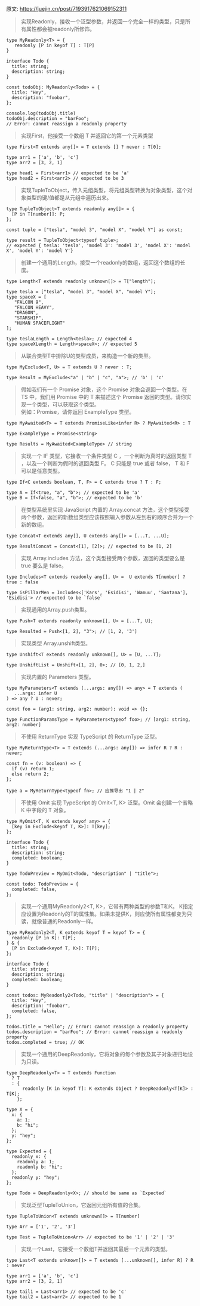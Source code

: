 
原文: https://juejin.cn/post/7193917621069152311

>实现Readonly，接收一个泛型参数，并返回一个完全一样的类型，只是所有属性都会被readonly所修饰。

    type MyReadonly<T> = {
       readonly [P in keyof T] : T[P]
    }

    interface Todo {
      title: string;
      description: string;
    }

    const todoObj: MyReadonly<Todo> = {
      title: "Hey",
      description: "foobar",
    };

    console.log(todoObj.title)
    todoObj.description = "barFoo"; 
    // Error: cannot reassign a readonly property

>实现First，他接受一个数组 T 并返回它的第一个元素类型

    type First<T extends any[]> = T extends [] ? never : T[0];

    type arr1 = ['a', 'b', 'c']
    type arr2 = [3, 2, 1]

    type head1 = First<arr1> // expected to be 'a'
    type head2 = First<arr2> // expected to be 3

>实现TupleToObject，传入元组类型，将元组类型转换为对象类型，这个对象类型的键/值都是从元组中遍历出来。

    type TupleToObject<T extends readonly any[]> = {
      [P in T[number]]: P;
    };

    const tuple = ["tesla", "model 3", "model X", "model Y"] as const;

    type result = TupleToObject<typeof tuple>; 
    // expected { tesla: 'tesla', 'model 3': 'model 3', 'model X': 'model X', 'model Y': 'model Y'}

>创建一个通用的Length，接受一个readonly的数组，返回这个数组的长度。

    type Length<T extends readonly unknown[]> = T["length"];

    type tesla = ["tesla", "model 3", "model X", "model Y"];
    type spaceX = [
       "FALCON 9",
       "FALCON HEAVY",
       "DRAGON",
       "STARSHIP",
       "HUMAN SPACEFLIGHT"
    ];

    type teslaLength = Length<tesla>; // expected 4
    type spaceXLength = Length<spaceX>; // expected 5

>从联合类型T中排除U的类型成员，来构造一个新的类型。

    type MyExclude<T, U> = T extends U ? never : T;

    type Result = MyExclude<"a" | "b" | "c", "a">; // 'b' | 'c'

>假如我们有一个 Promise 对象，这个 Promise 对象会返回一个类型。在 TS 中，我们用 Promise 中的 T 来描述这个 Promise 返回的类型。请你实现一个类型，可以获取这个类型。<br/>
例如：Promise，请你返回 ExampleType 类型。
    
    type MyAwaited<T> = T extends PromiseLike<infer R> ? MyAwaited<R> : T

    type ExampleType = Promise<string>

    type Results = MyAwaited<ExampleType> // string

>实现一个 IF 类型，它接收一个条件类型 C ，一个判断为真时的返回类型 T ，以及一个判断为假时的返回类型 F。 C 只能是 true 或者 false， T 和 F 可以是任意类型。

    type If<C extends boolean, T, F> = C extends true ? T : F;

    type A = If<true, "a", "b">; // expected to be 'a'
    type B = If<false, "a", "b">; // expected to be 'b'

>在类型系统里实现 JavaScript 内置的 Array.concat 方法，这个类型接受两个参数，返回的新数组类型应该按照输入参数从左到右的顺序合并为一个新的数组。

    type Concat<T extends any[], U extends any[]> = [...T, ...U];

    type ResultConcat = Concat<[1], [2]>; // expected to be [1, 2]

>实现 Array.includes 方法，这个类型接受两个参数，返回的类型要么是 true 要么是 false。

    type Includes<T extends readonly any[], U> =  U extends T[number] ? true : false

    type isPillarMen = Includes<['Kars', 'Esidisi', 'Wamuu', 'Santana'], 'Esidisi'> // expected to be `false`

>实现通用的Array.push类型。

    type Push<T extends readonly unknown[], U> = [...T, U];

    type Resulted = Push<[1, 2], "3">; // [1, 2, '3']

>实现类型 Array.unshift类型。

    type Unshift<T extends readonly unknown[], U> = [U, ...T];

    type UnshiftList = Unshift<[1, 2], 0>; // [0, 1, 2,]
>实现内置的 Parameters 类型。

    type MyParameters<T extends (...args: any[]) => any> = T extends (
       ...args: infer U
    ) => any ? U : never;

    const foo = (arg1: string, arg2: number): void => {};

    type FunctionParamsType = MyParameters<typeof foo>; // [arg1: string, arg2: number]


>不使用 ReturnType 实现 TypeScript 的 ReturnType 泛型。

    type MyReturnType<T> = T extends (...args: any[]) => infer R ? R : never;

    const fn = (v: boolean) => {
      if (v) return 1;
      else return 2;
    };

    type a = MyReturnType<typeof fn>; // 应推导出 "1 | 2"

>不使用 Omit 实现 TypeScript 的 Omit<T, K> 泛型。Omit 会创建一个省略 K 中字段的 T 对象。

    type MyOmit<T, K extends keyof any> = {
      [key in Exclude<keyof T, K>]: T[key];
    };

    interface Todo {
      title: string;
      description: string;
      completed: boolean;
    }

    type TodoPreview = MyOmit<Todo, "description" | "title">;

    const todo: TodoPreview = {
      completed: false,
    };

>实现一个通用MyReadonly2<T, K>，它带有两种类型的参数T和K。 K指定应设置为Readonly的T的属性集。如果未提供K，则应使所有属性都变为只读，就像普通的Readonly一样。

    type MyReadonly2<T, K extends keyof T = keyof T> = {
      readonly [P in K]: T[P];
    } & {
      [P in Exclude<keyof T, K>]: T[P];
    };

    interface Todo {
      title: string;
      description: string;
      completed: boolean;
    }

    const todos: MyReadonly2<Todo, "title" | "description"> = {
      title: "Hey",
      description: "foobar",
      completed: false,
    };

    todos.title = "Hello"; // Error: cannot reassign a readonly property
    todos.description = "barFoo"; // Error: cannot reassign a readonly property
    todos.completed = true; // OK

>实现一个通用的DeepReadonly，它将对象的每个参数及其子对象递归地设为只读。

    type DeepReadonly<T> = T extends Function
      ? T
      : {
          readonly [K in keyof T]: K extends Object ? DeepReadonly<T[K]> : T[K];
        };

    type X = {
      x: {
        a: 1;
        b: "hi";
      };
      y: "hey";
    };

    type Expected = {
      readonly x: {
        readonly a: 1;
        readonly b: "hi";
      };
      readonly y: "hey";
    };

    type Todo = DeepReadonly<X>; // should be same as `Expected`

>实现泛型TupleToUnion，它返回元组所有值的合集。

    type TupleToUnion<T extends unknown[]> = T[number]

    type Arr = ['1', '2', '3']

    type Test = TupleToUnion<Arr> // expected to be '1' | '2' | '3'

>实现一个Last，它接受一个数组T并返回其最后一个元素的类型。

    type Last<T extends unknown[]> = T extends [...unknown[], infer R] ? R : never

    type arr1 = ['a', 'b', 'c']
    type arr2 = [3, 2, 1]

    type tail1 = Last<arr1> // expected to be 'c'
    type tail2 = Last<arr2> // expected to be 1

